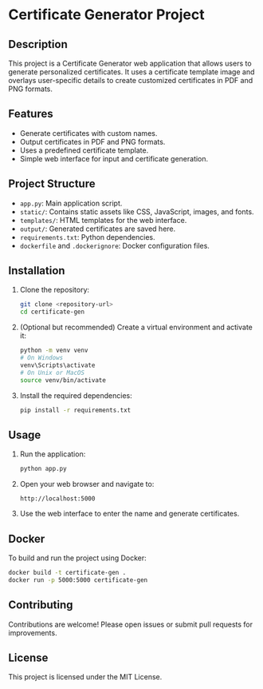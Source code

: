 # Certificate Generator Project

## Description
This project is a Certificate Generator web application that allows users to generate personalized certificates. It uses a certificate template image and overlays user-specific details to create customized certificates in PDF and PNG formats.

## Features
- Generate certificates with custom names.
- Output certificates in PDF and PNG formats.
- Uses a predefined certificate template.
- Simple web interface for input and certificate generation.

## Project Structure
- `app.py`: Main application script.
- `static/`: Contains static assets like CSS, JavaScript, images, and fonts.
- `templates/`: HTML templates for the web interface.
- `output/`: Generated certificates are saved here.
- `requirements.txt`: Python dependencies.
- `dockerfile` and `.dockerignore`: Docker configuration files.

## Installation

1. Clone the repository:
   ```bash
   git clone <repository-url>
   cd certificate-gen
   ```

2. (Optional but recommended) Create a virtual environment and activate it:
   ```bash
   python -m venv venv
   # On Windows
   venv\Scripts\activate
   # On Unix or MacOS
   source venv/bin/activate
   ```

3. Install the required dependencies:
   ```bash
   pip install -r requirements.txt
   ```

## Usage

1. Run the application:
   ```bash
   python app.py
   ```

2. Open your web browser and navigate to:
   ```
   http://localhost:5000
   ```

3. Use the web interface to enter the name and generate certificates.

## Docker

To build and run the project using Docker:

```bash
docker build -t certificate-gen .
docker run -p 5000:5000 certificate-gen
```

## Contributing

Contributions are welcome! Please open issues or submit pull requests for improvements.

## License

This project is licensed under the MIT License.
